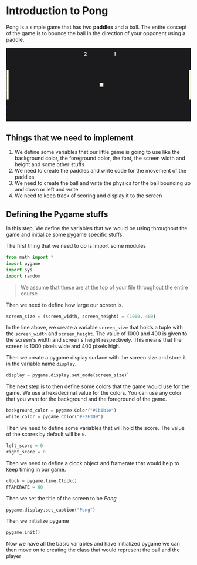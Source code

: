 # Introduction to Pong
Pong is a simple game that has two **paddles** and a ball. The entire concept of the game is to bounce the ball in the direction of your opponent using a paddle.

![The game running](PONG-Image.png)

## Things that we need to implement
1.  We define some variables that our little game is going to use like the background color, the foreground color, the font, the screen width and height and some other stuffs
2. We need to create the paddles and write code for the movement of the paddles
3. We need to create the ball and write the physics for the ball bouncing up and down or left and write
4. We need to keep track of scoring and display it to the screen


## Defining the Pygame stuffs
In this step, We define the variables that we would be using throughout the game and initialize some pygame specific stuffs.

The first thing that we need to do is import some modules
```python
from math import *
import pygame
import sys
import random
```

>We assume that these are at the top of your file throughout the entire course

Then we need to define how large our screen is.
```python
screen_size = (screen_width, screen_height) = (1000, 400)
```

In the line above, we create a variable `screen_size` that holds a tuple with the `screen_width` and `screen_height`. The value of 1000 and 400 is given to the screen's width and screen's height respectively. This means that the screen is 1000 pixels wide and 400 pixels high.

Then we create a pygame display surface with the screen size and store it in the variable name `display`.
```python
display = pygame.display.set_mode(screen_size)`
```

The next step is to then define some colors that the game would use for the game. We use a hexadecimal value for the colors. You can use any color that you want for the background and the foreground of the game.

```python
background_color = pygame.Color("#1b1b1e")
white_color = pygame.Color("#F2F3D9")
```

Then we need to define some variables that will hold the score. The value of the scores by default will be `0`.
```python
left_score = 0
right_score = 0
```

Then we need to define a clock object and framerate that would help to keep timing in our game. 
```python
clock = pygame.time.Clock()
FRAMERATE = 60
```

Then we set the title of the screen to be *Pong*
```python
pygame.display.set_caption("Pong")
```

Then we initialize pygame 
```python
pygame.init()
```

Now we have all the basic variables and have initialized pygame we can then move on to creating the class that would represent the ball and the player
